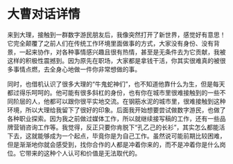 # 大曹对话详情

来到大理，接触到一群数字游民朋友后，我像突然打开了新世界，感觉好有意思！它完全颠覆了之前人们在传统工作环境里面做事的方式，大家没有身份、没有背景，一起来协作，对各种事情感兴趣且很有热情，甚至是无条件去为它贡献，我被这样的积极性震撼到。因为原先在职场，大家都是拿钱干活，你其实很难真的被很多事情点燃，去全身心地做一件你非常想做的事。

同时，也借机认识了很多大理的“牛鬼蛇神们”，也不知道他靠什么为生，但是每天都过得乐呵呵的。他可能有很多斜杠的身份，也有你在城市里很难接触到的一些不同阶层的人，他都可以跟你很平实地交流。在钢筋水泥的城市里，很难接触到这种环境，所以大理给我留下了很好的印象。后面我开始想要尝试做数字游民，也做了各种职业探索。因为我之前做过媒体工作，所以就继续接写稿的工作，还有一些品牌营销咨询工作等。我觉得，反正只要你肯脱下“孔乙己的长衫”，其实怎么都能活下去，这就能够成为一个起点，毕竟你是为自己工作。虽然说可能前期比较困难，但是渐渐地你就会感受到，找你合作的人都是冲着你来的，而不是冲着你是什么岗位。它带来的这种个人认可和价值是无法取代的。